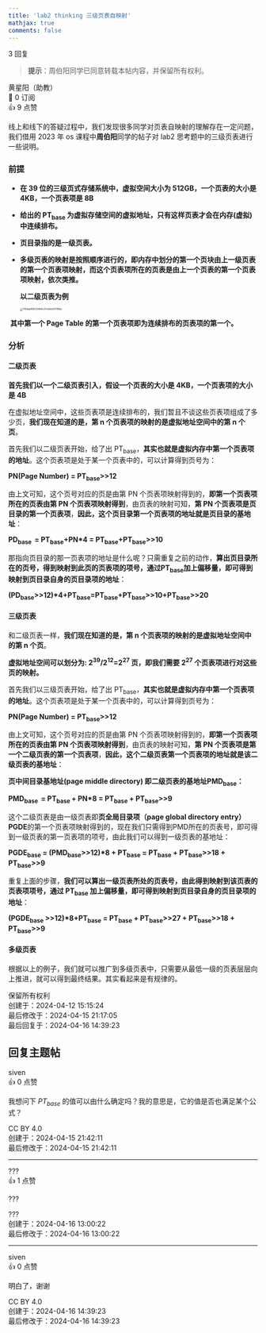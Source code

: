 ```yaml
---
title: 'lab2 thinking 三级页表自映射'
mathjax: true
comments: false
---
```

<div class="post-info">3 回复</div>

> **提示**：周伯阳同学已同意转载本帖内容，并保留所有权利。

<div id="reply-0" class="reply">
<div class="reply-header">
<span>黄星阳（助教）</span>
<div class="reply-badges"><div class="badge">&#x1F516;&#xFE0E; 0 订阅</div><div class="badge badge-likes">&#x1F44D;&#xFE0E; 9 点赞</div></div>
</div>
<div class="reply-text">

线上和线下的答疑过程中，我们发现很多同学对页表自映射的理解存在一定问题，我们借用 2023 年 os 课程中**周伯阳**同学的帖子对 lab2 思考题中的三级页表进行一些说明。

### 前提

- **在 39 位的三级页式存储系统中，虚拟空间大小为 512GB，一个页表的大小是 4KB，一个页表项是 8B**

- **给出的 PT<sub>base</sub> 为虚拟存储空间的虚拟地址，只有这样页表才会在内存(虚拟)中连续排布。**

- **页目录指的是一级页表。**

- **多级页表的映射是按照顺序进行的，即内存中划分的第一个页块由上一级页表的第一个页表项映射，而这个页表项所在的页表是由上一个页表的第一个页表项映射，依次类推。**

  **以二级页表为例**

  <img src="/images/os-discussions/138/7f63aa499c124b4c27cd4e1ef319fbc.jpg" alt="7f63aa499c124b4c27cd4e1ef319fbc" style="zoom:33%;" />

​	  **其中第一个 Page Table 的第一个页表项即为连续排布的页表项的第一个。**

### 分析

#### 二级页表

**首先我们以一个二级页表引入，假设一个页表的大小是 4KB，一个页表项的大小是 4B**

在虚拟地址空间中，这些页表项是连续排布的，我们暂且不谈这些页表项组成了多少页，**我们现在知道的是，第 n 个页表项的映射的是虚拟地址空间中的第 n 个页**。

首先我们以二级页表开始，给了出 PT<sub>base</sub>，**其实也就是虚拟内存中第一个页表项的地址**。这个页表项是处于某一个页表中的，可以计算得到页号为：

**PN(Page Number) = PT<sub>base</sub>>>12**

由上文可知，这个页号对应的页是由第 PN 个页表项映射得到的，**即第一个页表项所在的页表由第 PN 个页表项映射得到**，由页表的映射可知，**第 PN 个页表项是页目录的第一个页表项**，**因此，这个页目录第一个页表项的地址就是页目录的基地址**：

**PD<sub>base </sub> = PT<sub>base</sub>+PN\*4 = PT<sub>base</sub>+PT<sub>base</sub>>>10**

那指向页目录的那一页表项的地址是什么呢？只需重复之前的动作，**算出页目录所在的页号，得到映射到此页的页表项的项号，通过PT<sub>base</sub>加上偏移量，即可得到映射到页目录自身的页目录项的地址**：

**(PD<sub>base</sub>>>12)\*4+PT<sub>base</sub>=PT<sub>base</sub>+PT<sub>base</sub>>>10+PT<sub>base</sub>>>20**

#### 三级页表

和二级页表一样，**我们现在知道的是，第 n 个页表项的映射的是虚拟地址空间中的第 n 个页**。

**虚拟地址空间可以划分为: 2<sup>39</sup>/2<sup>12</sup>=2<sup>27</sup> 页，即我们需要 2<sup>27</sup> 个页表项进行对这些页的映射。**

首先我们以三级页表开始，给了出 PT<sub>base</sub>，**其实也就是虚拟内存中第一个页表项的地址**。这个页表项是处于某一个页表中的，可以计算得到页号为：

**PN(Page Number) = PT<sub>base</sub>>>12**

由上文可知，这个页号对应的页是由第 PN 个页表项映射得到的，**即第一个页表项所在的页表由第 PN 个页表项映射得到**，由页表的映射可知，**第 PN 个页表项是第一个二级页表的第一个页表项**，**因此，这个二级页表第一个页表项的地址就是该二级页表的基地址**：

**页中间目录基地址(page middle directory) 即二级页表的基地址PMD<sub>base</sub>：**

**PMD<sub>base </sub> = PT<sub>base </sub>+ PN\*8 =  PT<sub>base</sub> + PT<sub>base</sub>>>9**

这个二级页表是由一级页表即**页全局目录项（page global directory entry）PGDE**的第一个页表项映射得到的，现在我们只需得到PMD所在的页表号，即可得到一级页表的第一页表项的项号，由此我们可以得到一级页表的基地址：

**PGDE<sub>base</sub> = (PMD<sub>base</sub>>>12)\*8 + PT<sub>base</sub> = PT<sub>base</sub> + PT<sub>base</sub>>>18 + PT<sub>base</sub>>>9**

重复上面的步骤，**我们可以算出一级页表所处的页表号，由此得到映射到该页表的页表项项号，通过 PT<sub>base</sub> 加上偏移量，即可得到映射到页目录自身的页目录项的地址**：

**(PGDE<sub>base</sub> >>12)\*8+PT<sub>base</sub> = PT<sub>base</sub> + PT<sub>base</sub>>>27 + PT<sub>base</sub>>>18 + PT<sub>base</sub>>>9**

#### 多级页表

根据以上的例子，我们就可以推广到多级页表中，只需要从最低一级的页表层层向上推进，就可以得到最终结果。其实看起来是有规律的。

</div>
<div class="reply-footer">
<span>保留所有权利</span>
<div class="reply-datetime">
创建于：<time datetime="2024-04-12T15:15:24.684307+08:00" title="2024-04-12T15:15:24.684307+08:00">2024-04-12 15:15:24</time>
<br>最后修改于：<time datetime="2024-04-15T21:17:05.135701+08:00" title="2024-04-15T21:17:05.135701+08:00">2024-04-15 21:17:05</time>
<br>最后回复于：<time datetime="2024-04-16T14:39:23.478361+08:00" title="2024-04-16T14:39:23.478361+08:00">2024-04-16 14:39:23</time>
</div>
</div>
<div style="clear: both;"></div>
</div>

## 回复主题帖

<div id="reply-238" class="reply reply-l0">
<div class="reply-header">
<span>siven</span>
<div class="reply-badges"><div class="badge">&#x1F44D;&#xFE0E; 0 点赞</div></div>
</div>
<div class="reply-text">

我想问下 $PT_{base}$ 的值可以由什么确定吗？我的意思是，它的值是否也满足某个公式？

</div>
<div class="reply-footer">
<span>CC BY 4.0</span>
<div class="reply-datetime">
<span>创建于：2024-04-15 21:42:11</span>
<br><span>最后修改于：2024-04-15 21:42:11</span>
</div>
</div>
<div style="clear: both;"></div>
</div>

<hr class="reply-separator">

<div id="reply-241" class="reply reply-l1">
<div class="reply-header">
<span>???</span>
<div class="reply-badges"><div class="badge badge-likes">&#x1F44D;&#xFE0E; 1 点赞</div></div>
</div>
<div class="reply-text">

???

</div>
<div class="reply-footer">
<span>???</span>
<div class="reply-datetime">
<span>创建于：2024-04-16 13:00:22</span>
<br><span>最后修改于：2024-04-16 13:00:22</span>
</div>
</div>
<div style="clear: both;"></div>
</div>

<hr class="reply-separator">

<div id="reply-242" class="reply reply-l2">
<div class="reply-header">
<span>siven</span>
<div class="reply-badges"><div class="badge">&#x1F44D;&#xFE0E; 0 点赞</div></div>
</div>
<div class="reply-text">

明白了，谢谢

</div>
<div class="reply-footer">
<span>CC BY 4.0</span>
<div class="reply-datetime">
<span>创建于：2024-04-16 14:39:23</span>
<br><span>最后修改于：2024-04-16 14:39:23</span>
</div>
</div>
<div style="clear: both;"></div>
</div>

